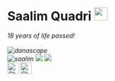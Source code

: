 # Saalim Quadri&nbsp;<img src="https://github.com/TheDudeThatCode/TheDudeThatCode/blob/master/Assets/Mario_Hello_Big.gif" width="30px">

<p>
  <em>
    18 years of life passed! <br>


<br>
<img src="https://komarev.com/ghpvc/?username=danascape&style=flat-square" alt="danascape" /><br>
<img src="https://github-readme-stats.vercel.app/api?username=danascape&show_icons=true&count_private=true&bg_color=30,e96443,904e95&title_color=fff&icon_color=fff" alt="saalim" />
<img src="https://github-readme-streak-stats.herokuapp.com/?user=danascape&theme=dark"/>
<img src="https://github-readme-stats.vercel.app/api/top-langs/?layout=compact&username=danascape" />
<br>

  <a href="https://twitter.com/danascape">
    <img align="left" alt="Shubhamdeep Jha | Twitter" width="26px" src="https://github.com/TheDudeThatCode/TheDudeThatCode/blob/master/Assets/Twitter.svg" />
  </a>
  <a href="mailto:saalim.priv@gmail.com">
    <img align="left" alt="Shubhamdeep Jha | Gmail" width="26px" src="https://github.com/TheDudeThatCode/TheDudeThatCode/blob/master/Assets/Gmail.svg" />
  </a>

<!-- Thanks to :- ⭐️ From [TheDudeThatCode](https://github.com/TheDudeThatCode) -->
